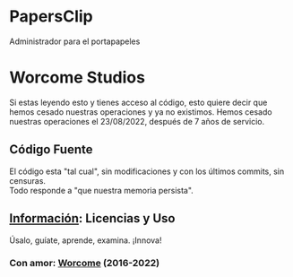 # PapersClip
Administrador para el portapapeles

# Worcome Studios
Si estas leyendo esto y tienes acceso al código, esto quiere decir que hemos cesado nuestras operaciones y ya no existimos.
Hemos cesado nuestras operaciones el 23/08/2022, después de 7 años de servicio.  

## Código Fuente
El código esta "tal cual", sin modificaciones y con los últimos commits, sin censuras.  
Todo responde a "que nuestra memoria persista".

## [Información](http://worcome.000webhostapp.com/AppsAssemblyInformation.html): Licencias y Uso
Úsalo, guíate, aprende, examina. ¡Innova!

### Con amor: [Worcome](http://worcome.000webhostapp.com/) (2016-2022)